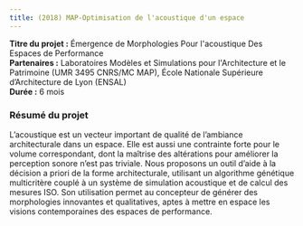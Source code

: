 ```yaml
---
title: (2018) MAP-Optimisation de l'acoustique d'un espace
---
```


**Titre du projet :** Émergence de Morphologies Pour l'acoustique Des Espaces de Performance\
**Partenaires :** Laboratoires Modèles et Simulations pour l'Architecture et le Patrimoine (UMR 3495 CNRS/MC MAP), École Nationale Supérieure d’Architecture de Lyon (ENSAL)  
**Durée :** 6 mois  

### Résumé du projet
L’acoustique est un vecteur important de qualité de l’ambiance architecturale dans un espace. Elle est aussi une contrainte forte pour le volume correspondant, dont la maîtrise des altérations pour améliorer la perception sonore n’est pas triviale. Nous proposons un outil d’aide à la décision a priori de la forme architecturale, utilisant un algorithme génétique multicritère couplé à un système de simulation acoustique et de calcul des mesures ISO. Son utilisation permet au concepteur de générer des morphologies innovantes et qualitatives, aptes à mettre en espace les visions contemporaines des espaces de performance. 

